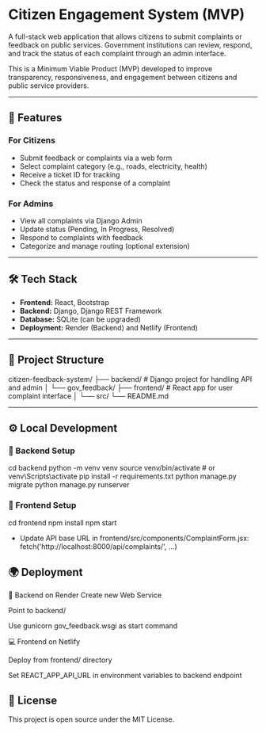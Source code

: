 # Citizen Engagement System (MVP)

A full-stack web application that allows citizens to submit complaints or feedback on public services. Government institutions can review, respond, and track the status of each complaint through an admin interface.

This is a Minimum Viable Product (MVP) developed to improve transparency, responsiveness, and engagement between citizens and public service providers.

---

## 🚀 Features

### For Citizens
- Submit feedback or complaints via a web form
- Select complaint category (e.g., roads, electricity, health)
- Receive a ticket ID for tracking
- Check the status and response of a complaint

### For Admins
- View all complaints via Django Admin
- Update status (Pending, In Progress, Resolved)
- Respond to complaints with feedback
- Categorize and manage routing (optional extension)

---

## 🛠 Tech Stack

- **Frontend:** React, Bootstrap
- **Backend:** Django, Django REST Framework
- **Database:** SQLite (can be upgraded)
- **Deployment:** Render (Backend) and Netlify (Frontend)

---

## 📁 Project Structure
citizen-feedback-system/
├── backend/ # Django project for handling API and admin
│ └── gov_feedback/
├── frontend/ # React app for user complaint interface
│ └── src/
└── README.md

---

## ⚙️ Local Development

### 🔧 Backend Setup

cd backend
python -m venv venv
source venv/bin/activate  # or venv\Scripts\activate
pip install -r requirements.txt
python manage.py migrate
python manage.py runserver

### 🔧 Frontend Setup
cd frontend
npm install
npm start

- Update API base URL in frontend/src/components/ComplaintForm.jsx:
fetch('http://localhost:8000/api/complaints/', ...)

## 🌍 Deployment
🧩 Backend on Render
Create new Web Service

Point to backend/

Use gunicorn gov_feedback.wsgi as start command

💻 Frontend on Netlify

Deploy from frontend/ directory

Set REACT_APP_API_URL in environment variables to backend endpoint

## 📄 License
This project is open source under the MIT License.







